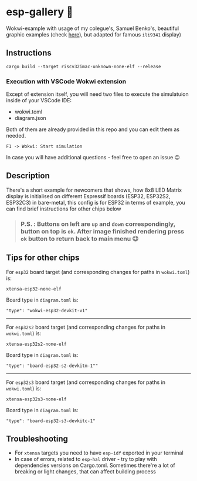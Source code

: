 # esp-gallery :crab:
Wokwi-example with usage of my colegue's, Samuel Benko's, beautiful graphic examples (check [here](https://github.com/sambenko/esp32s3-box-examples)), but adapted for famous `ili9341` display)

## Instructions

```
cargo build --target riscv32imac-unknown-none-elf --release
```

### Execution with VSCode Wokwi extension  

Except of extension itself, you will need two files to execute the simulatuion inside of your VSCode IDE:
* wokwi.toml 
* diagram.json

Both of them are already provided in this repo and you can edit them as needed.

```
F1 -> Wokwi: Start simulation
```
In case you will have additional questions - feel free to open an issue :wink:



## Description
There's a short example for newcomers that shows, how 8x8 LED Matrix display is initialised on different Espressif boards (ESP32, ESP32S2, ESP32C3) in bare-metal, this config is for ESP32 in terms of example, you can find brief instructions for other chips below<br>


>### **P.S.** : Buttons on left are `up` and `down` correspondingly, button on top is `ok`. After image finished rendering press `ok` button to return back to main menu :wink:

## Tips for other chips
For `esp32` board target (and corresponding changes for paths in `wokwi.toml`) is:
```
xtensa-esp32-none-elf
```

Board type in `diagram.toml` is: 
```
"type": "wokwi-esp32-devkit-v1"
```
---
For `esp32s2` board target (and corresponding changes for paths in `wokwi.toml`) is:
```
xtensa-esp32s2-none-elf
```

Board type in `diagram.toml` is: 
```
"type": "board-esp32-s2-devkitm-1""
```
---
For `esp32s3` board target (and corresponding changes for paths in `wokwi.toml`) is:
```
xtensa-esp32s3-none-elf
```

Board type in `diagram.toml` is: 
```
"type": "board-esp32-s3-devkitc-1"
```

## Troubleshooting

* For `xtensa` targets you need to have `esp-idf` exported in your terminal
* In case of errors, related to `esp-hal` driver - try to play with dependencies versions on Cargo.toml. Sometimes there're a lot of breaking or light changes, that can affect building process

